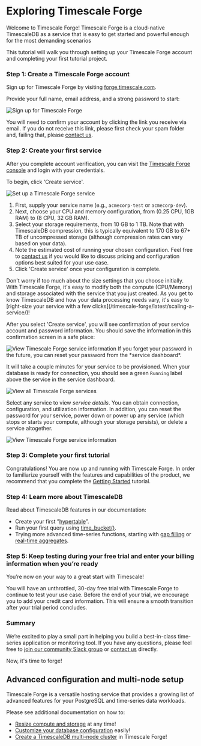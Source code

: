 # Exploring Timescale Forge

Welcome to Timescale Forge! Timescale Forge is a cloud-native TimescaleDB
as a service that is easy to get started and powerful enough for the most
demanding scenarios

This tutorial will walk you through setting up your Timescale Forge account and
completing your first tutorial project.

### Step 1: Create a Timescale Forge account [](step1-create-account)

Sign up for Timescale Forge by visiting [forge.timescale.com][forge-signup].

Provide your full name, email address, and a strong password to start:

<img class="main-content__illustration" src="https://assets.iobeam.com/images/docs/forge_images/timescale-forge-signup-page.png" alt="Sign up for Timescale Forge"/>

You will need to confirm your account by clicking the link you receive via
email. If you do not receive this link, please first check your spam folder
and, failing that, please [contact us][contact-timescale].

### Step 2: Create your first service [](step2-create-service)

 After you complete account verification, you can visit the
 [Timescale Forge console][forge-console] and login with your credentials.

 To begin, click 'Create service'.

<img class="main-content__illustration" src="https://assets.iobeam.com/images/docs/forge_images/timescale-forge-service-creation.png" alt="Set up a Timescale Forge service"/>

1. First, supply your service name (e.g., `acmecorp-test` or `acmecorp-dev`).
1. Next, choose your CPU and memory configuration, from (0.25 CPU, 1GB RAM) to
(8 CPU, 32 GB RAM).
1. Select your storage requirements, from 10 GB to 1 TB.  Note that with TimescaleDB
compression, this is typically equivalent to 170 GB to 67+ TB of uncompressed
storage (although compression rates can vary based on your data).
1. Note the estimated cost of running your chosen configuration. Feel free to
[contact us][contact-timescale] if you would like to discuss pricing and
configuration options best suited for your use case.
1. Click 'Create service' once your configuration is complete.

<highlight type="tip">
Don't worry if too much about the size settings that you choose initially. With Timescale Forge,
it's easy to modify both the compute (CPU/Memory) and storage associated with the service
that you just created. As you get to know TimescaleDB and how your data processing needs vary,
it's easy to [right-size your service with a few clicks](/timescale-forge/latest/scaling-a-service/)!
</highlight>

After you select 'Create service', you will see confirmation of your service account and
password information. You should save the information in this confirmation screen in
a safe place:

<img class="main-content__illustration" src="https://assets.iobeam.com/images/docs/forge_images/timescale-forge-service-confirmation.png" alt="View Timescale Forge service information"/>

<highlight type="warning">
If you forget your password in the future, you can reset your password from the *service dashboard*.
</highlight>

It will take a couple minutes for your service to be provisioned. When your database is
ready for connection, you should see a green `Running` label above the service in the
service dashboard.

<img class="main-content__illustration" src="https://assets.iobeam.com/images/docs/forge_images/timescale-forge-service-dashboard.png" alt="View all Timescale Forge services"/>

Select any service to view *service details*. You can obtain connection,
configuration, and utilization information. In addition, you can reset the
password for your service, power down or power up any service (which stops
or starts your compute, although your storage persists), or delete
a service altogether.

<img class="main-content__illustration" src="https://assets.iobeam.com/images/docs/forge_images/timescale-forge-service-details.png" alt="View Timescale Forge service information"/>

### Step 3: Complete your first tutorial [](step3-tutorial)

Congratulations! You are now up and running with Timescale Forge. In order to
familiarize yourself with the features and capabilities of the product, we
recommend that you complete the [Getting Started][getting-started] tutorial.

### Step 4: Learn more about TimescaleDB

Read about TimescaleDB features in our documentation:

- Create your first ”[hypertable][hypertable-info]”.
- Run your first query using [time_bucket()][time-bucket-info].
- Trying more advanced time-series functions, starting with [gap filling][gap-filling-info] or [real-time aggregates][aggregates-info].

### Step 5: Keep testing during your free trial and enter your billing information when you’re ready

You’re now on your way to a great start with Timescale!

You will have an unthrottled, 30-day free trial with Timescale Forge to
continue to test your use case. Before the end of your trial, we encourage you
to add your credit card information. This will ensure a smooth transition after
your trial period concludes.

### Summary

We’re excited to play a small part in helping you build a best-in-class
time-series application or monitoring tool. If you have any questions, please
feel free to [join our community Slack group][slack-info]
or [contact us][contact-timescale] directly.

Now, it's time to forge!

## Advanced configuration and multi-node setup
Timescale Forge is a versatile hosting service that provides a growing list of
advanced features for your PostgreSQL and time-series data workloads.

Please see additional documentation on how to:
 * [Resize compute and storage][resize] at any time!
 * [Customize your database configuration][configuration] easily!
 * [Create a TimescaleDB multi-node cluster][multi-node] in Timescale Forge!

[forge-signup]: https://forge.timescale.com
[billing-info]: /forge/managing-billing-payments
[slack-info]: https://slack-login.timescale.com
[install-psql]: /timescaledb/:currentVersion:/how-to-guides/connecting/psql/
[getting-started]: /timescaledb/:currentVersion:/getting-started/
[forge-console]: https://console.forge.timescale.com/login
[contact-timescale]: https://www.timescale.com/contact
[hypertable-info]: /timescaledb/:currentVersion:/how-to-guides/hypertables
[time-bucket-info]: /timescaledb/:currentVersion:/how-to-guides/query-data/advanced-analytic-queries#time-bucket
[gap-filling-info]: /timescaledb/:currentVersion:/how-to-guides/query-data/advanced-analytic-queries#gap-filling
[aggregates-info]: /timescaledb/:currentVersion:/getting-started/create-cagg/
[resize]: /scaling-a-service/
[configuration]: /customize-configuration/
[multi-node]: /forge-multi-node/
